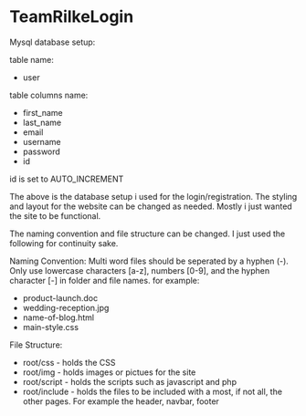 # TeamRilkeLogin

Mysql database setup:

table name:
  - user

table columns name: 
  - first_name
  - last_name
  - email
  - username
  - password
  - id

id is set to AUTO_INCREMENT

The above is the database setup i used for the login/registration. 
The styling and layout for the website can be changed as needed. Mostly i just wanted the site to be functional.

The naming convention and file structure can be changed. I just used the following for continuity sake.

Naming Convention:
  Multi word files should be seperated by a hyphen (-). Only use lowercase characters [a-z], numbers [0-9], and the hyphen character [-] in folder and file names.
  for example:
  - product-launch.doc
  - wedding-reception.jpg
  - name-of-blog.html
  - main-style.css

File Structure:
 - root/css - holds the CSS
 - root/img - holds images or pictues for the site
 - root/script - holds the scripts such as javascript and php
 - root/include - holds the files to be included with a most, if not all, the other pages. For example the header, navbar, footer
  
